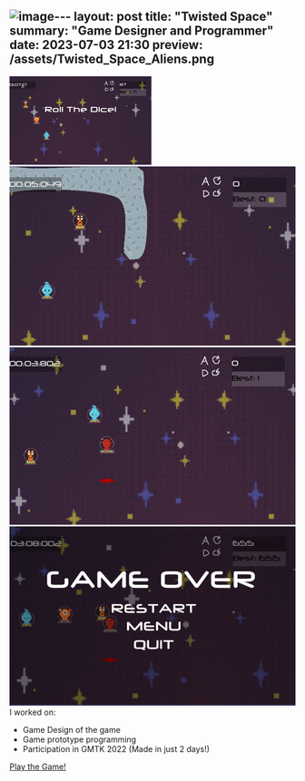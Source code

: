![image](https://github.com/user-attachments/assets/7750dac5-c19e-46db-a526-fcb7d119c40a)---
layout: post
title:  "Twisted Space"
summary: "Game Designer and Programmer"
date:   2023-07-03 21:30
preview: /assets/Twisted_Space_Aliens.png
---

![Picture 1](/assets/Twisted_gameplay.png)
![Picture 2](/assets/twisted_1.png)
![Picture 3](/assets/twisted_2.png)
![Picture 4](/assets/twisted_3.png)
I worked on:

* Game Design of the game
* Game prototype programming
* Participation in GMTK 2022 (Made in just 2 days!)

[Play the Game!](https://viniciusrz.itch.io/twisted-space)
